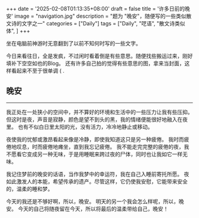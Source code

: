 +++
date = '2025-02-08T01:13:35+08:00'
draft = false
title = '许多日前的晚安'
image = "navigation.jpg"
description = "题为 \"晚安\"，随便写的一些类似散文诗的文字之一"
categories = ["Daily"]
tags = ["Daily", "呓语", "散文诗类似体", ]
+++

坐在电脑前神游时无意翻到了以前不知何时写的一些文字。

今日来看往日，全是发疯，不过闲时看着倒是有些意思。随便找些搬运过来，刚好填补下空空如也的Blog。
还有许多自己拍的觉得有些意思的图，拿来当封面，这样看起来不至于很单调 ( .


## 晚安
---

我正处在一处狭小的空间中，并不算好的环境和生活中的一些压力让我有些压抑。
但这时是夜，声音是寂静，颜色是望不到头的黑，我的情绪便能很好地融入在夜里。
也有不似白日里太阳的光，没有活力，冷冷地静止或移动。


夜使我的忧郁或激昂看起来像是冷静，即使我知道这只是另一种疲倦。
我时而疲倦地叹息，时而疲倦地瘫坐，直到我忘记疲倦。
我不能走完完整的疲倦的夜，我不愿看它变成另一种无味，于是用睡眠来跨过夜的尸体，同时也让我如它一样无味。


我记住梦前的晚安的话语，当作我梦中的幸运符，我在自己入睡前寄托所愿。
夜如此激发人的本能，希望传承的遗产。尽管这样，它仍使我安慰，它能带来安全的，温柔的睡和梦。


今天的我还是不够好啊，所以，晚安。
明天的另一个我会怎么样呢，所以，晚安。
今天的自己将随夜留在今天，所以将最后的温柔带给自己，晚安！

